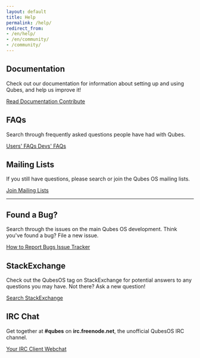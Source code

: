 ```yaml
---
layout: default
title: Help
permalink: /help/
redirect_from:
- /en/help/
- /en/community/
- /community/
---
```



<div class="row">
  <div class="col-lg-4 col-md-4">
    <h2>Documentation</h2>
    <p>Check out our documentation for information about setting up and using Qubes, and help us improve it!</p>
    <a href="/doc/" class="btn btn-primary">
      <i class="fa fa-book"></i> Read Documentation
    </a>
    <a href="/doc/doc-guidelines/" class="btn btn-primary">
      <i class="fa fa-pencil-square-o"></i> Contribute
    </a>
  </div>
  <div class="col-lg-4 col-md-4">
    <h2>FAQs</h2>
    <p>Search through frequently asked questions people have had with Qubes.</p>
    <a href="/doc/user-faq/" class="btn btn-primary">
     <i class="fa fa-question-circle"></i> Users' FAQs
    </a>
    <a href="/doc/devel-faq/" class="btn btn-primary">
     <i class="fa fa-question-circle"></i> Devs' FAQs
    </a>
  </div>
  <div class="col-lg-4 col-md-4">
    <h2>Mailing Lists</h2>
    <p>If you still have questions, please search or join the Qubes OS mailing lists.</p>
    <a href="/doc/mailing-lists/" class="btn btn-primary">
     <i class="fa fa-envelope-o"></i> Join Mailing Lists
    </a>
  </div>
</div>
<div class="clearfix"></div>
<hr class="more-top more-bottom">
<div class="row">
  <div class="col-lg-4 col-md-4">
    <h2>Found a Bug?</h2>
    <p>Search through the issues on the main Qubes OS development. Think you've
    found a bug? File a new issue.</p>
    <a href="/doc/reporting-bugs/" class="btn btn-primary">
      <i class="fa fa-bug"></i> How to Report Bugs
    </a>
    <a href="https://github.com/QubesOS/qubes-issues/issues" class="btn btn-primary">
      <i class="fa fa-list"></i> Issue Tracker
    </a>
  </div>
  <div class="col-lg-4 col-md-4">
    <h2>StackExchange</h2>
    <p>Check out the QubesOS tag on StackExchange for potential answers to any questions you may have. Not there? Ask a new question!</p>
    <a href="https://stackexchange.com/search?q=qubes" class="btn btn-primary">
      <i class="fa fa-stack-overflow"></i> Search StackExchange
    </a>
  </div>
  <div class="col-lg-4 col-md-4">
    <h2>IRC Chat</h2>
    <p>
    Get together at <strong>#qubes</strong> on <strong>irc.freenode.net</strong>, the unofficial
    QubesOS IRC channel.</p>
    <a href="irc:irc.freenode.net/qubes" class="btn btn-primary">
      <i class="fa fa-comment"></i> Your IRC Client
    </a>
    <a href="https://webchat.freenode.net/?channels=qubes" class="btn btn-primary">
      <i class="fa fa-link"></i> Webchat
    </a>
  </div>
</div>

